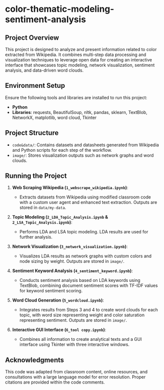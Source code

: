 # color-thematic-modeling-sentiment-analysis

## Project Overview
This project is designed to analyze and present information related to color extracted from Wikipedia. It combines multi-step data processing and visualization techniques to leverage open data for creating an interactive interface that showcases topic modeling, network visualization, sentiment analysis, and data-driven word clouds.

## Environment Setup
Ensure the following tools and libraries are installed to run this project:
- **Python**
- **Libraries**: requests, BeautifulSoup, nltk, pandas, sklearn, TextBlob, NetworkX, matplotlib, word cloud, Tkinter

## Project Structure
- `code&data/`: Contains datasets and datasheets generated from Wikipedia and Python scripts for each step of the workflow.
- `image/`: Stores visualization outputs such as network graphs and word clouds.

## Running the Project
1. **Web Scraping Wikipedia (`1_webscrape_wikipedia.ipynb`)**:
   - Extracts datasets from Wikipedia using modified classroom code with a custom user agent and enhanced text extraction. Outputs are stored in `data/my-data`.

2. **Topic Modeling (`2_LDA_Topic_Analysis.ipynb` & `2_LSA_Topic_Analysis.ipynb`)**:
   - Performs LDA and LSA topic modeling. LDA results are used for further analysis.

3. **Network Visualization (`3_network_visualization.ipynb`)**:
   - Visualizes LDA results as network graphs with custom colors and node sizing by weight. Outputs are stored in `image/`.

4. **Sentiment Keyword Analysis (`4_sentiment_keyword.ipynb`)**:
   - Conducts sentiment analysis based on LDA keywords using TextBlob, combining document sentiment scores with TF-IDF values for keyword sentiment scoring.

5. **Word Cloud Generation (`5_wordcloud.ipynb`)**:
   - Integrates results from Steps 3 and 4 to create word clouds for each topic, with word size representing weight and color saturation representing sentiment. Outputs are stored in `image/`.

6. **Interactive GUI Interface (`6_tool copy.ipynb`)**:
   - Combines all information to create analytical texts and a GUI interface using Tkinter with three interactive windows.

## Acknowledgments
This code was adapted from classroom content, online resources, and consultations with a large language model for error resolution. Proper citations are provided within the code comments.

